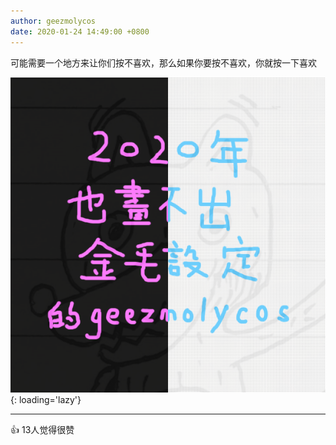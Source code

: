 ```yaml
---
author: geezmolycos
date: 2020-01-24 14:49:00 +0800
---
```


可能需要一个地方来让你们按不喜欢，那么如果你要按不喜欢，你就按一下喜欢

![](/images/qq-zone/2020-01-24-avatar.png){: loading='lazy'}

---
👍 13人觉得很赞
